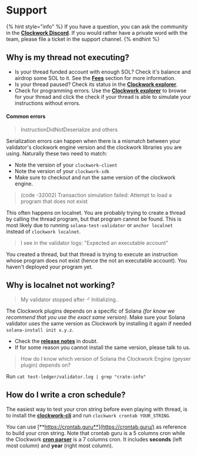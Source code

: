 # Support

{% hint style="info" %}
If you have a question, you can ask the community in the [**Clockwork Discord**](https://discord.gg/6zGyWF7mP4). If you would rather have a private word with the team, please file a ticket in the support channel.&#x20;
{% endhint %}

## Why is my thread not executing?

* Is your thread funded account with enough SOL? Check it's balance and airdrop some SOL to it. See the [**Fees**](../about/queues.md#fees) section for more information.
* Is your thread paused? Check its status in the [**Clockwork explorer**](https://app.clockwork.xyz/?cluster=devnet).
* Check for programming errors. Use the [**Clockwork explorer**](https://app.clockwork.xyz/?cluster=devnet) to browse for your thread and click the check if your thread is able to simulate your instructions without errors.&#x20;

#### Common errors

> InstructionDidNotDeserialize and others

Serialization errors can happen when there is a mismatch between your validator's clockwork engine version and the clockwork libraries you are using. Naturally these two need to match:

* Note the version of your `clockwork-client`
* Note the version of your `clockwork-sdk`
* Make sure to checkout and run the same version of the clockwork engine.

> (code -32002) Transaction simulation failed: Attempt to load a program that does not exist

This often happens on localnet. You are probably trying to create a thread by calling the thread program, but that program cannot be found. This is most likely due to running `solana-test-validator` or `anchor localnet` instead of `clockwork localnet`.

> I see in the validator logs: "Expected an executable account"

You created a thread, but that thread is trying to execute an instruction whose program does not exist (hence the not an executable account). You haven't deployed your program yet.

## Why is localnet not working?

> My validator stopped after ⠚ Initializing..

The Clockwork plugins depends on a specific of Solana _(for know we recommend that you use the exact same version)_. Make sure your Solana validator uses the same version as Clockwork by installing it again if needed `solana-install init x.y.z`.

* Check the [**release notes**](https://github.com/clockwork-xyz/clockwork/releases) in doubt.
* If for some reason you cannot install the same version, please talk to us.

> How do I know which version of Solana the Clockwork Engine (geyser plugin) depends on?

Run `cat test-ledger/validator.log | grep "crate-info"`

## How do I write a cron schedule?

The easiest way to test your cron string before even playing with thread, is to install the [**clockwork-cli**](localnet.md#1.-install-the-clockwork-cli) and run `clockwork crontab YOUR_STRING`.

You can use [**https://crontab.guru**](https://crontab.guru/) as reference to build your cron string. Note that crontab guru is a 5 columns cron while the Clockwork [**cron parser**](https://github.com/clockwork-xyz/clockwork/tree/main/cron) is a 7 columns cron. It includes **seconds** (left most column) and **year** (right most column).



